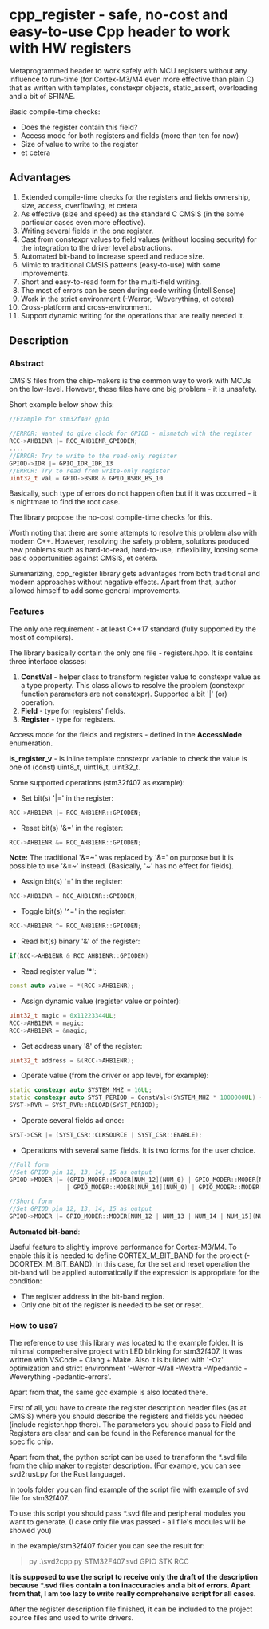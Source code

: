 # cpp_register - safe, no-cost and easy-to-use Cpp header to work with HW registers

Metaprogrammed header to work safely with MCU registers without any influence to run-time (for Cortex-M3/M4 even more effective than plain C) that as written with templates, constexpr objects, static_assert, overloading and a bit of SFINAE.

Basic compile-time checks:
- Does the register contain this field?
- Access mode for both registers and fields (more than ten for now)
- Size of value to write to the register
- et cetera

## **Advantages**

1. Extended compile-time checks for the registers and fields ownership, size, access, overflowing, et cetera
2. As effective (size and speed) as the standard C CMSIS (in the some particular cases even more effective).
3. Writing several fields in the one register.
4. Cast from constexpr values to field values (without loosing security) for the integration to the driver level abstractions.
5. Automated bit-band to increase speed and reduce size.
6. Mimic to traditional CMSIS patterns (easy-to-use) with some improvements.
7. Short and easy-to-read form for the multi-field writing.
8. The most of errors can be seen during code writing (IntelliSense)
9. Work in the strict environment (-Werror, -Weverything, et cetera)
10. Cross-platform and cross-environment.
11. Support dynamic writing for the operations that are really needed it.

## **Description**

### **Abstract**

CMSIS files from the chip-makers is the common way to work with MCUs on the low-level.
However, these files have one big problem - it is unsafety.

Short example below show this:

```cpp
//Example for stm32f407 gpio

//ERROR: Wanted to give clock for GPIOD - mismatch with the register
RCC->AHB1ENR |= RCC_AHB1ENR_GPIODEN;
....
//ERROR: Try to write to the read-only register
GPIOD->IDR |= GPIO_IDR_IDR_13
//ERROR: Try to read from write-only register
uint32_t val = GPIO->BSRR & GPIO_BSRR_BS_10
```

Basically, such type of errors do not happen often but if it was occurred - it is nightmare to find the root case.

The library propose the no-cost compile-time checks for this.

Worth noting that there are some attempts to resolve this problem
also with modern C++. However, resolving the safety problem,
solutions produced new problems such as hard-to-read, hard-to-use,
inflexibility, loosing some basic opportunities against CMSIS, et cetera.

Summarizing, cpp_register library gets advantages from both traditional and modern approaches without negative effects. Apart from that, author allowed himself to add some general improvements.

### **Features**

The only one requirement - at least C++17 standard (fully supported by the most of compilers).

The library basically contain the only one file - registers.hpp. It is contains three interface classes:

1. **ConstVal** - helper class to transform register value to constexpr value as a type property. This class allows to resolve the problem (constexpr function parameters are not constexpr).
Supported a bit '|' (or) operation.
2. **Field** - type for registers' fields.
3. **Register** - type for registers.

Access mode for the fields and registers - defined in the **AccessMode** enumeration.

**is_register_v** - is inline template constexpr variable to check the value is one of (const) uint8_t, uint16_t, uint32_t.

Some supported operations (stm32f407 as example):

- Set bit(s) '|=' in the register:

```cpp
RCC->AHB1ENR |= RCC_AHB1ENR::GPIODEN;
```

- Reset bit(s) '&=' in the register:

```cpp
RCC->AHB1ENR &= RCC_AHB1ENR::GPIODEN;
```

**Note:** The traditional '&=\~' was replaced by '&=' on purpose but it is possible to use '&=~' instead. (Basically, '\~' has no effect for fields).

- Assign bit(s) '=' in the register:

```cpp
RCC->AHB1ENR = RCC_AHB1ENR::GPIODEN;
```

- Toggle bit(s) '^=' in the register:

```cpp
RCC->AHB1ENR ^= RCC_AHB1ENR::GPIODEN;
```

- Read bit(s) binary '&' of the register:

```cpp
if(RCC->AHB1ENR & RCC_AHB1ENR::GPIODEN)
```

- Read register value '*':

```cpp
const auto value = *(RCC->AHB1ENR);
```

- Assign dynamic value (register value or pointer):

```cpp
uint32_t magic = 0x11223344UL;
RCC->AHB1ENR = magic;
RCC->AHB1ENR = &magic;
```

- Get address unary '&' of the register:

```cpp
uint32_t address = &(RCC->AHB1ENR);
```

- Operate value (from the driver or app level, for example):

```cpp
static constexpr auto SYSTEM_MHZ = 16UL;
static constexpr auto SYST_PERIOD = ConstVal<(SYSTEM_MHZ * 1000000UL) - 1>{};
SYST->RVR = SYST_RVR::RELOAD(SYST_PERIOD);
```

- Operate several fields ad once:

```cpp
SYST->CSR |= (SYST_CSR::CLKSOURCE | SYST_CSR::ENABLE);
```

- Operations with several same fields. It is two forms for the user choice.

```cpp
//Full form
//Set GPIOD pin 12, 13, 14, 15 as output
GPIOD->MODER |= (GPIO_MODER::MODER[NUM_12](NUM_0) | GPIO_MODER::MODER[NUM_13](NUM_0) 
                | GPIO_MODER::MODER[NUM_14](NUM_0) | GPIO_MODER::MODER[NUM_15](NUM_0));
```

```cpp
//Short form
//Set GPIOD pin 12, 13, 14, 15 as output
GPIOD->MODER |= GPIO_MODER::MODER[NUM_12 | NUM_13 | NUM_14 | NUM_15](NUM_0);
```

**Automated bit-band**:

Useful feature to slightly improve performance for Cortex-M3/M4.
To enable this it is needed to define CORTEX_M_BIT_BAND for the project (-DCORTEX_M_BIT_BAND). In this case, for the set and reset operation the bit-band will be applied automatically if the expression is appropriate for the condition:

- The register address in the bit-band region.
- Only one bit of the register is needed to be set or reset.

### **How to use?**

The reference to use this library was located to the example folder.
It is minimal comprehensive project with LED blinking for stm32f407.
It was written with VSCode + Clang + Make. Also it is builded with
'-Oz' optimization and strict environment '-Werror -Wall -Wextra -Wpedantic -Weverything -pedantic-errors'.

Apart from that, the same gcc example is also located there.

First of all, you have to create the register description header files (as at CMSIS) where you should describe the registers and fields you needed (include register.hpp there). The parameters you should pass to Field and Registers are clear and can be found in the Reference manual for the specific chip.

Apart from that, the python script can be used to transform the *.svd file from the chip maker to register description.
(For example, you can see svd2rust.py for the Rust language).

In tools folder you can find example of the script file with example
of svd file for stm32f407.

To use this script you should pass *.svd file and peripheral modules
you want to generate. (I case only file was passed - all file's modules will be showed you)

In the example/stm32f407 folder you can see the result for:
>py .\svd2cpp.py STM32F407.svd GPIO STK RCC

**It is supposed to use the script to receive only the draft of
the description because \*.svd files contain a ton inaccuracies
and a bit of errors. Apart from that, I am too lazy to write
really comprehensive script for all cases.**

After the register description file finished, it can be included to the project source files and used to write drivers.
